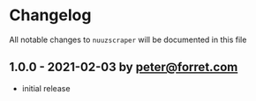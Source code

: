 # Changelog

All notable changes to `nuuzscraper` will be documented in this file

## 1.0.0 - 2021-02-03 by peter@forret.com

- initial release
